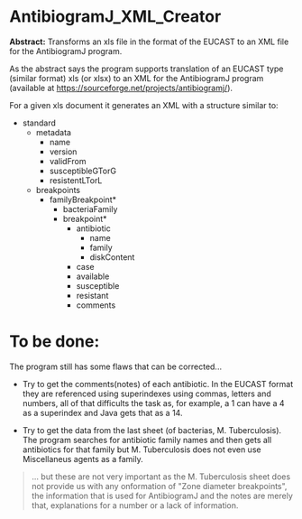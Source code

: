 # AntibiogramJ_XML_Creator

**Abstract:** Transforms an xls file in the format of the EUCAST to an XML file for the AntibiogramJ program.

As the abstract says the program supports translation of an EUCAST type (similar format) xls (or xlsx) to an XML for the AntibiogramJ program (available at https://sourceforge.net/projects/antibiogramj/).

For a given xls document it generates an XML with a structure similar to:

- standard
  - metadata
    - name
    - version
    - validFrom
    - susceptibleGTorG
    - resistentLTorL
  - breakpoints
    - familyBreakpoint*
      - bacteriaFamily
      - breakpoint*
        - antibiotic
          - name
          - family
          - diskContent
        - case
        - available
        - susceptible
        - resistant
        - comments

# To be done:

The program still has some flaws that can be corrected...

- Try to get the comments(notes) of each antibiotic. In the EUCAST format they are referenced using superindexes using commas, letters and numbers, all of that difficults the task as, for example, a 1 can have a 4 as a superindex and Java gets that as a 14.

- Try to get the data from the last sheet (of bacterias, M. Tuberculosis). The program searches for antibiotic family names and then gets all antibiotics for that family but M. Tuberculosis does not even use Miscellaneus agents as a family. 

> ... but these are not very important as the M. Tuberculosis sheet does not provide us with any onformation of "Zone diameter breakpoints", the information that is used for AntibiogramJ and the notes are merely that, explanations for a number or a lack of information.
  
